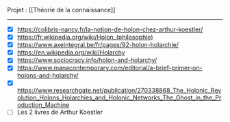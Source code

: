 Projet : [[Théorie de la connaissance]]
***

- [x] https://colibris-nancy.fr/la-notion-de-holon-chez-arthur-koestler/
- [x] https://fr.wikipedia.org/wiki/Holon_(philosophie)
- [x] https://www.axeintegral.be/fr/pages/92-holon-holarchie/
- [x] https://en.wikipedia.org/wiki/Holarchy
- [x] https://www.sociocracy.info/holon-and-holarchy/
- [x] https://www.manacontemporary.com/editorial/a-brief-primer-on-holons-and-holarchy/
- [x] https://www.researchgate.net/publication/270338868_The_Holonic_Revolution_Holons_Holarchies_and_Holonic_Networks_The_Ghost_in_the_Production_Machine
- [ ] Les 2 livres de Arthur Koestler 